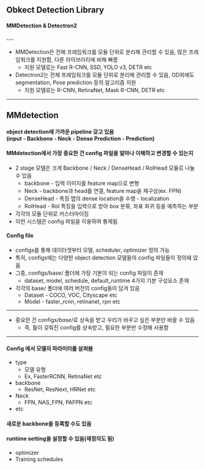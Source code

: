 ## Obkect Detection Library
#### MMDetection & Detectron2
--- <br>

- MMDetection은 전체 프레임워크를 모듈 단위로 분리해 관리할 수 있음, 많은 프레임워크를 지원함, 다른 라이브러리에 비해 빠름
    - 지원 모델로는 Fast R-CNN, SSD, YOLO v3, DETR etc
- Detectron2는 전체 프레임워크를 모듈 단위로 분리해 관리할 수 있음, OD외에도 segmentation, Pose prediction 등의 알고리즘 지원
    - 지원 모델로는 R-CNN, RetinaNet, Mask R-CNN, DETR etc

---

## MMdetection
#### object detection에 가까운 pipeline 갖고 있음 <br> (input - Backbone - Neck - Dense Prediction - Prediction)
#### MMdetection에서 가장 중요한 건 config 파일을 얼마나 이해하고 변경할 수 있는지

- 2 stage 모델은 크게 Backbone / Neck / DenseHead / RoIHead 모듈로 나눌 수 있음
    - backbone - 입력 이미지를 feature map으로 변형
    - Neck - backbone과 head를 연결, feature map을 재구성(ex. FPN)
    - DenseHead - 특징 맵의 dense location을 수행 - localization
    - RoIHead - RoI 특징을 입력으로 받아 box 분류, 좌표 회귀 등을 예측하는 부분
- 각각의 모듈 단위로 커스터마이징
- 이런 시스템은 config 파일을 이용하여 통제됨 
#### Config file
- configs를 통해 데이터셋부터 모델, scheduler, optimizer 정의 가능
- 특히, configs에는 다양한 object detection 모델들의 config 파일들이 정의돼 있음
- 그중, configs/base/ 폴더에 가장 기본이 되는 config 파일이 존재
    - dataset, model, schedule, default_runtime 4가지 기본 구성요소 존재
- 각각의 base/ 폴더에 여러 버전의 config들이 담겨 있음
    - Dataset - COCO, VOC, Cityscape etc
    - Model - faster_rcnn, retinanet, rpn etc
---
- 중요한 건 configs/_base_/로 상속을 받고 우리가 바꾸고 싶은 부분만 바꿀 수 있음
    - 즉, 틀이 갖춰진 config를 상속받고, 필요한 부분만 수정해 사용함
---
#### Config 에서 모델의 파라미터를 살펴봄
- type
    - 모델 유형
    - Ex, FasterRCNN, RetinaNet etc
- backbone
    - ResNet, ResNext, HRNet etc
- Neck
    - FPN, NAS_FPN, PAFPN etc
- etc

#### 새로운 backbone을 등록할 수도 있음
#### runtime setting을 설정할 수 있음(재정의도 됨)
- optimizer
- Training schedules